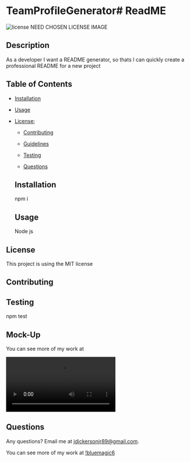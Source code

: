 # TeamProfileGenerator# ReadME

  ![license](https://img.shields.io/badge/license-MIT-blue)
  NEED CHOSEN LICENSE IMAGE

  ## Description
  As a developer I want a README generator, so thats I can quickly create a professional README for a new project

  ## Table of Contents

  * [Installation](#installation)
  
  * [Usage](#usage)

    
* [License](#license);

  * [Contributing](#contributing)

  * [Guidelines](#guidelines)

  * [Testing](#testing)

  * [Questions](#questions)
  
  ## Installation

  npm i
  
  ## Usage

  Node js

## License
  
This project is using the MIT license

  ## Contributing

   

  ## Testing

  npm test

  ## Mock-Up

    
  You can see more of my work at 
  
  ![Walk through video](./vid/vid-team-profile.webm)

  ## Questions

  Any questions? Email me at jdickersonjr89@gmail.com.

  You can see more of my work at [!bluemagic6](https://github.com/bluemagic6)

